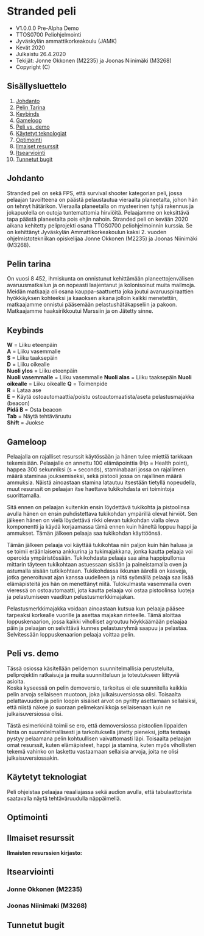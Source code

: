 # Stranded peli

* V1.0.0.0 Pre-Alpha Demo  
* TTOS0700 Peliohjelmointi  
* Jyväskylän ammattikorkeakoulu (JAMK)  
* Kevät 2020  
* Julkaistu 26.4.2020  
* Tekijät: Jonne Okkonen (M2235) ja Joonas Niinimäki (M3268)  
* Copyright (C) 


## Sisällysluettelo 

1. [Johdanto](#johdanto)
1. [Pelin Tarina](#pelin-tarina)
1. [Keybinds](#keybinds)
1. [Gameloop](#gameloop)
1. [Peli vs. demo](#peli-vs-demo)
1. [Käytetyt teknologiat](#käytetyt-teknologiat)
1. [Optimointi](#optimointi) 
1. [Ilmaiset resurssit](#käytetyt-teknologiat)
1. [Itsearviointi](#itsearviointi)
1. [Tunnetut bugit](#tunnetut-bugit)


## Johdanto

Stranded peli on sekä FPS, että survival shooter kategorian peli, jossa pelaajan tavoitteena on päästä pelaustautua vieraalta planeetalta, johon hän on tehnyt hätärikon.
Vieraalla planeetalla on mysteerinen tyhjä rakennus ja jokapuolella on outoja tuntemattomia hirviöitä. Pelaajamme on keksittävä tapa päästä planeetalta pois ehjin nahoin. 
Stranded peli on kevään 2020 aikana kehitetty peliprojekti osana TTOS0700 peliohjelmoinnin kurssia. Se on kehittänyt Jyväskylän Ammattikorkeakoulun kaksi 2. vuoden
ohjelmistotekniikan opiskelijaa Jonne Okkonen (M2235) ja Joonas Niinimäki (M3268).

## Pelin tarina

On vuosi 8 452, ihmiskunta on onnistunut kehittämään planeettojenvälisen avaruusmatkailun ja on nopeasti laajentanut ja kolonisoinut muita mailmoja. Meidän matkaaja oli osana 
kauppa-saattuetta joka joutui avaruuspiraattien hyökkäyksen kohteeksi ja kaaoksen aikana jolloin kaikki menetettiin, matkaajamme onnistui pääsemään pelastushätäkapseliin ja 
pakoon. Matkaajamme haaksirikkoutui Marssiin ja on Jätetty sinne.

## Keybinds

__W__ = Liiku eteenpäin  
__A__ = Liiku vasemmalle  
__S__ = Liiku taaksepäin  
__D__ = Liiku oikealle  
__Nuoli ylos__ = Liiku eteenpäin  
__Nuoli vasemmalle__ = Liiku vasemmalle
__Nuoli alas__ = Liiku taaksepäin
__Nuoli oikealle__ = Liiku oikealle
__Q__ = Toimenpide  
__R__ = Lataa ase  
__E__ = Käytä ostoautomaattia/poistu ostoautomaatista/aseta pelastusmajakka (beacon)  
__Pidä B__ = Osta beacon  
__Tab__ = Näytä tehtäväruutu  
__Shift__ = Juokse  

## Gameloop

Pelaajalla on rajalliset resurssit käytössään ja hänen tulee miettiä tarkkaan tekemisiään. Pelaajalle on annettu 100 elämäpointtia (Hp = Health point),
happea 300 sekunniksi (s = seconds), staminabaari jossa on rajallimen määrä staminaa jouksemiseksi, sekä pistooli jossa on rajallinen määrä ammuksia.
Näistä ainoastaan stamina latautuu itsestään tietyllä nopeudella, muut resurssit on pelaajan itse haettava tukikohdasta eri toimintoja suorittamalla.

Sitä ennen on pelaajan kuitenkin ensin löydettävä tukikohta ja pistoolinsa avulla hänen on ensin puhdistettava tukikohdan ympärillä olevat hirviöt. Sen jälkeen hänen on
vielä löydettävä rikki olevan tukikohdan vialla oleva komponentti ja käydä korjaamassa tämä ennen kuin häneltä loppuu happi ja ammukset. Tämän jälkeen pelaaja saa tukikohdan
käyttöönsä.

Tämän jälkeen pelaaja voi käyttää tukikohtaa niin paljon kuin hän haluaa ja se toimii eräänlaisena ankkurina ja tukimajakkana, jonka kautta pelaaja voi operoida ympäristössään.
Tukikohdasta pelaaja saa aina happipullonsa mittarin täyteen tukikohtaan astuessaan sisään ja paineistamalla oven ja astumalla sisään tutkikohtaan. Tukikohdassa ikkunan äärellä 
on kasveja, jotka generoituvat ajan kanssa uudelleen ja niitä syömällä pelaaja saa lisää elämäpisteitä jos hän on menettänyt niitä. Tulokulmasta vasemmalla oven vieressä on
ostoautomaatti, jota kautta pelaaja voi ostaa pistoolinsa luoteja ja pelastumiseen vaaditun pelustusmerkkimajakan.

Pelastusmerkkimajakka voidaan ainoastaan kutsua kun pelaaja pääsee tarpeaksi korkealle vuorille ja asettaa majakan rinteelle.
Tämä aloittaa loppuskenaarion, jossa kaikki viholliset agroutuu höykkäämään pelaajaa päin ja pelaajan on selvittävä kunnes pelastusryhmä saapuu ja pelastaa. Selvitessään
loppuskenaarion pelaaja voittaa pelin.

## Peli vs. demo

Tässä osiossa käsitellään pelidemon suunnitelmallisia perusteluita, peliprojektin ratkaisuja ja muita suunnitteluun ja toteutukseen liittyviä asioita.  
Koska kyseessä on pelin demoversio, tarkoitus ei ole suunnitella kaikkia pelin arvoja sellaiseen muotoon, joka julkaisuversiossa olisi. Toisaalta pelattavuuden ja pelin loopin 
sisäiset arvot on pyritty asettamaan sellaisiksi, että niistä näkee jo suoraan pelimekaniikkoja sellaisenaan kuin ne julkaisuversiossa olisi.

Tästä esimerkkinä toimii se ero, että demoversiossa pistoolien lippaiden hinta on suunnitelmallisesti ja tarkoituksella jätetty pieneksi, jotta testaaja pystyy pelaamana pelin
kohtuullisen vaivattomasti läpi. Toisaalta pelaajan omat resurssit, kuten elämäpisteet, happi ja stamina, kuten myös vihollisten tekemä vahinko on laskettu vastaamaan sellaisia 
arvoja, joita ne olisi julkaisuversiossakin.

## Käytetyt teknologiat

Peli ohjeistaa pelaajaa reaaliajassa sekä audion avulla, että tabulaattorista saatavalla näytä tehtäväruudulla näppäimellä.

## Optimointi

## Ilmaiset resurssit

__Ilmaisten resurssien kirjasto:__



## Itsearviointi

### Jonne Okkonen (M2235)

### Joonas Niinimaki (M3268)

## Tunnetut bugit